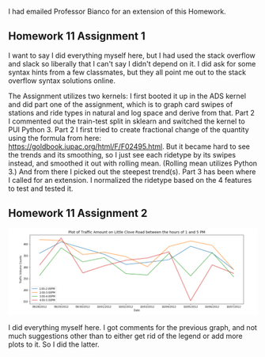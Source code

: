 I had emailed Professor Bianco for an extension of this Homework. 

## Homework 11 Assignment 1

I want to say I did everything myself here, but I had used the stack overflow and slack so liberally that I can't say I didn't depend on it. I did ask for some syntax hints from a few classmates, but they all point me out to the stack overflow syntax solutions online. 

The Assignment utilizes two kernels: I first booted it up in the ADS kernel and did part one of the assignment, which is to graph card swipes of stations and ride types in natural and log space and derive from that. Part 2 I commented out the train-test split in sklearn and switched the kernel to PUI Python 3. Part 2 I first tried to create fractional change of the quantity using the formula from here: https://goldbook.iupac.org/html/F/F02495.html. But it became hard to see the trends and its smoothing, so I just see each ridetype by its swipes instead, and smoothed it out with rolling mean. (Rolling mean utilizes Python 3.) And from there I picked out the steepest trend(s). Part 3 has been where I called for an extension. I normalized the ridetype based on the 4 features to test and tested it. 

## Homework 11 Assignment 2

![Alt text](../HW11_pyk222/NewPlot.png)

I did everything myself here. I got comments for the previous graph, and not much suggestions other than to either get rid of the legend or add more plots to it. So I did the latter.
